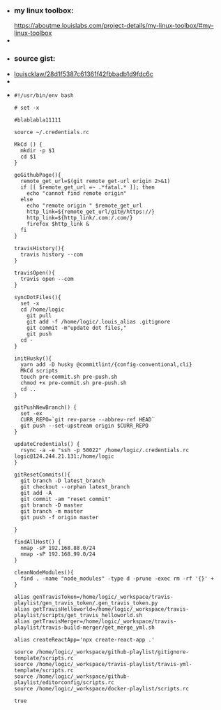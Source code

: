 - ### my linux toolbox:
  https://aboutme.louislabs.com/project-details/my-linux-toolbox/#my-linux-toolbox
-
- ### source gist:
- [louiscklaw/28d1f5387c61361f42fbbadb1d9fdc6c](https://gist.github.com/louiscklaw/28d1f5387c61361f42fbbadb1d9fdc6c)
-
- ```
  #!/usr/bin/env bash
  
  # set -x
  
  #blablabla11111
  
  source ~/.credentials.rc
  
  MkCd () {
    mkdir -p $1
    cd $1
  }
  
  goGithubPage(){
    remote_get_url=$(git remote get-url origin 2>&1)
    if [[ $remote_get_url =~ .*fatal.* ]]; then
      echo "cannot find remote origin"
    else
      echo "remote origin " $remote_get_url
      http_link=${remote_get_url/git@/https://}
      http_link=${http_link/.com:/.com/}
      firefox $http_link &
    fi
  }
  
  travisHistory(){
    travis history --com
  }
  
  travisOpen(){
    travis open --com
  }
  
  syncDotFiles(){
    set -x
    cd /home/logic
      git pull
      git add -f /home/logic/.louis_alias .gitignore
      git commit -m"update dot files,"
      git push
    cd -
  }
  
  initHusky(){
    yarn add -D husky @commitlint/{config-conventional,cli}
    MkCd scripts
    touch pre-commit.sh pre-push.sh
    chmod +x pre-commit.sh pre-push.sh
    cd ..
  }
  
  gitPushNewBranch() {
    set -ex
    CURR_REPO=`git rev-parse --abbrev-ref HEAD`
    git push --set-upstream origin $CURR_REPO
  }
  
  updateCredentials() {
    rsync -a -e "ssh -p 50022" /home/logic/.credentials.rc logic@124.244.21.131:/home/logic
  }
  
  gitResetCommits(){
    git branch -D latest_branch
    git checkout --orphan latest_branch
    git add -A
    git commit -am "reset commit"
    git branch -D master
    git branch -m master
    git push -f origin master
  
  }
  
  findAllHost() {
    nmap -sP 192.168.88.0/24
    nmap -sP 192.168.99.0/24
  }
  
  cleanNodeModules(){
    find . -name "node_modules" -type d -prune -exec rm -rf '{}' +
  }
  
  alias genTravisToken=/home/logic/_workspace/travis-playlist/gen_travis_token/.gen_travis_token.py
  alias getTravisHelloworld=/home/logic/_workspace/travis-playlist/scripts/get_travis_helloworld.sh
  alias getTravisMerger=/home/logic/_workspace/travis-playlist/travis-build-merger/get_merge_yml.sh
  
  alias createReactApp='npx create-react-app .'
  
  source /home/logic/_workspace/github-playlist/gitignore-template/scripts.rc
  source /home/logic/_workspace/travis-playlist/travis-yml-template/scripts.rc
  source /home/logic/_workspace/github-playlist/editorconfig/scripts.rc
  source /home/logic/_workspace/docker-playlist/scripts.rc
  
  true
  ```